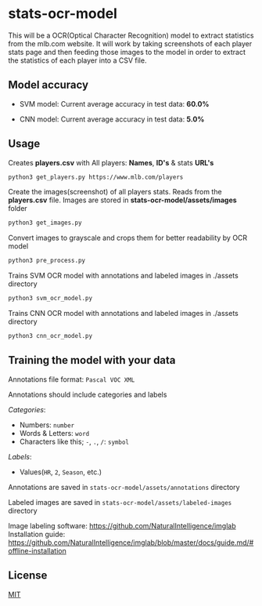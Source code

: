 # stats-ocr-model

This will be a OCR(Optical Character Recognition) model to extract statistics from the mlb.com website. It will work by taking screenshots of each player stats page and then feeding those images to the model in order to extract the statistics of each player into a CSV file.

## Model accuracy

- SVM model: Current average accuracy in test data: **60.0%**

- CNN model: Current average accuracy in test data: **5.0%**

## Usage

Creates **players.csv** with All players: **Names**, **ID's** & stats **URL's**
```bash
python3 get_players.py https://www.mlb.com/players
```


Create the images(screenshot) of all players stats. Reads from the **players.csv** file. Images are stored in **stats-ocr-model/assets/images** folder
```bash
python3 get_images.py
```


Convert images to grayscale and crops them for better readability by OCR model
```bash
python3 pre_process.py
```


Trains SVM OCR model with annotations and labeled images in ./assets directory
```bash
python3 svm_ocr_model.py
```


Trains CNN OCR model with annotations and labeled images in ./assets directory
```bash
python3 cnn_ocr_model.py
```

## Training the model with your data

Annotations file format: `Pascal VOC XML`

Annotations should include categories and labels

*Categories*:
- Numbers: `number`
- Words & Letters: `word`
- Characters like this; `-`, `.`, `/`: `symbol`

*Labels*:
- Values(`HR`, `2`, `Season`, etc.)

Annotations are saved in `stats-ocr-model/assets/annotations` directory

Labeled images are saved in `stats-ocr-model/assets/labeled-images` directory

Image labeling software: https://github.com/NaturalIntelligence/imglab
Installation guide: https://github.com/NaturalIntelligence/imglab/blob/master/docs/guide.md/#offline-installation

## License

[MIT](https://choosealicense.com/licenses/mit/)
